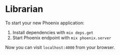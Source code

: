 # Librarian

To start your new Phoenix application:

1. Install dependencies with `mix deps.get`
2. Start Phoenix endpoint with `mix phoenix.server`

Now you can visit `localhost:4000` from your browser.
